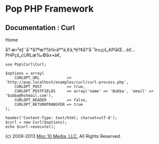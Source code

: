 Pop PHP Framework
=================

Documentation : Curl
--------------------

Home

å?·æ›²éƒ¨åˆ†å?ªæ??ä¾›äº†ä¸€ä¸ªé?¢å?‘å¯¹è±¡çš„APIåŒ…è£…PHPçš„cURLæ‰©å±•ã€‚

    use Pop\Curl\Curl;

    $options = array(
        CURLOPT_URL            => 'http://pop.localhost/examples/curl/curl-process.php',
        CURLOPT_POST           => true,
        CURLOPT_POSTFIELDS     => array('name' => 'Bubba', 'email' => 'bubba@hotmail.com'),
        CURLOPT_HEADER         => false,
        CURLOPT_RETURNTRANSFER => true
    );

    header('Content-Type: text/html; charset=utf-8');
    $curl = new Curl($options);
    echo $curl->execute();

\(c) 2009-2013 [Moc 10 Media, LLC.](http://www.moc10media.com) All
Rights Reserved.
